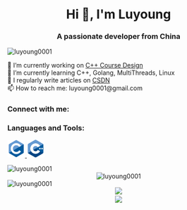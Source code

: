 <h1 align="center">Hi 👋, I'm Luyoung</h1>
<h3 align="center">A passionate developer from China</h3>

<p align="left">
    <img src="https://komarev.com/ghpvc/?username=luyoung0001&label=Profile%20views&color=0e75b6&style=flat" alt="luyoung0001" />
</p>

<p align="left">
    🔭 I’m currently working on <a href="https://github.com/Luyoung0001/cpp_design">C++ Course Design</a><br>
    🌱 I’m currently learning C++, Golang, MultiThreads, Linux<br>
    📝 I regularly write articles on <a href="https://blog.csdn.net/m0_73651896?spm=1010.2135.3001.5343">CSDN</a><br>
    📫 How to reach me: luyoung0001@gmail.com
</p>

<h3 align="left">Connect with me:</h3>
<p align="left">
    <!-- Add your social media links here -->
</p>

<h3 align="left">Languages and Tools:</h3>
<p align="left">
    <!-- Icons for languages and tools -->
    <a href="https://www.cprogramming.com/" target="_blank" rel="noreferrer">
        <img src="https://raw.githubusercontent.com/devicons/devicon/master/icons/c/c-original.svg" alt="c" width="40" height="40"/>
    </a>
    <a href="https://www.w3schools.com/cpp/" target="_blank" rel="noreferrer">
        <img src="https://raw.githubusercontent.com/devicons/devicon/master/icons/cplusplus/cplusplus-original.svg" alt="cplusplus" width="40" height="40"/>
    </a>
    <!-- Add more icons as needed -->
</p>

<div align="left">
    <img src="https://github-readme-stats.vercel.app/api/top-langs?username=luyoung0001&show_icons=true&locale=en&layout=compact" alt="luyoung0001" />
</div>

<div align="center">
    <img src="https://github-readme-stats.vercel.app/api?username=luyoung0001&show_icons=true&locale=en" alt="luyoung0001" />
</div>

<div align="left">
    <img src="https://github-readme-streak-stats.herokuapp.com/?user=luyoung0001" alt="luyoung0001" />
</div>

<div align="center">
    <img src="https://github-readme-stats.vercel.app/api/top-langs/?username=Luyoung0001&layout=compact" />
</div>

<div align="center">
    <img src="https://activity-graph.herokuapp.com/graph?username=Luyoung0001&theme=minimal" />
</div>
